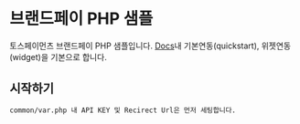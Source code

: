 # 브랜드페이 PHP 샘플

토스페이먼츠 브랜드페이 PHP 샘플입니다. [Docs](https://docs.tosspayments.com/guides/brandpay/overview)내 기본연동(quickstart), 위젯연동(widget)을 기본으로 합니다.


## 시작하기 


```sh
common/var.php 내 API KEY 및 Recirect Url은 먼저 세팅합니다. 
```